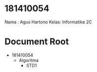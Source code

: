 # 181410054
Nama : Agus Hartono
Kelas: Informatika 2C

# Document Root
  - 181410054
    - Algoritma
      - STD1
